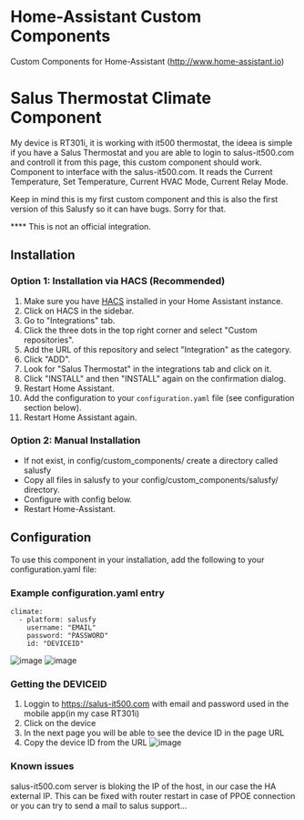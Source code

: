 # Home-Assistant Custom Components

Custom Components for Home-Assistant (http://www.home-assistant.io)

# Salus Thermostat Climate Component

My device is RT301i, it is working with it500 thermostat, the ideea is simple if you have a Salus Thermostat and you are able to login to salus-it500.com and controll it from this page, this custom component should work.
Component to interface with the salus-it500.com.
It reads the Current Temperature, Set Temperature, Current HVAC Mode, Current Relay Mode.

Keep in mind this is my first custom component and this is also the first version of this Salusfy so it can have bugs. Sorry for that.

\*\*\*\* This is not an official integration.

## Installation

### Option 1: Installation via HACS (Recommended)

1. Make sure you have [HACS](https://hacs.xyz/) installed in your Home Assistant instance.
2. Click on HACS in the sidebar.
3. Go to "Integrations" tab.
4. Click the three dots in the top right corner and select "Custom repositories".
5. Add the URL of this repository and select "Integration" as the category.
6. Click "ADD".
7. Look for "Salus Thermostat" in the integrations tab and click on it.
8. Click "INSTALL" and then "INSTALL" again on the confirmation dialog.
9. Restart Home Assistant.
10. Add the configuration to your `configuration.yaml` file (see configuration section below).
11. Restart Home Assistant again.

### Option 2: Manual Installation

- If not exist, in config/custom_components/ create a directory called salusfy
- Copy all files in salusfy to your config/custom_components/salusfy/ directory.
- Configure with config below.
- Restart Home-Assistant.

## Configuration

To use this component in your installation, add the following to your configuration.yaml file:

### Example configuration.yaml entry

```
climate:
  - platform: salusfy
    username: "EMAIL"
    password: "PASSWORD"
    id: "DEVICEID"
```

![image](https://user-images.githubusercontent.com/33951255/140300295-4915a18f-f5d4-4957-b513-59d7736cc52a.png)
![image](https://user-images.githubusercontent.com/33951255/140303472-fd38b9e4-5c33-408f-afef-25547c39551c.png)

### Getting the DEVICEID

1. Loggin to https://salus-it500.com with email and password used in the mobile app(in my case RT301i)
2. Click on the device
3. In the next page you will be able to see the device ID in the page URL
4. Copy the device ID from the URL
   ![image](https://user-images.githubusercontent.com/33951255/140301260-151b6af9-dbc4-4e90-a14e-29018fe2e482.png)

### Known issues

salus-it500.com server is bloking the IP of the host, in our case the HA external IP. This can be fixed with router restart in case of PPOE connection or you can try to send a mail to salus support...
